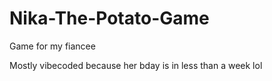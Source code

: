 # Nika-The-Potato-Game
Game for my fiancee

Mostly vibecoded because her bday is in less than a week lol